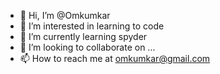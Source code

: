 - 👋 Hi, I’m @Omkumkar
- 👀 I’m interested in learning to code
- 🌱 I’m currently learning spyder
- 💞️ I’m looking to collaborate on ...
- 📫 How to reach me at omkumkar@gmail.com

<!---
Omkumkar/Omkumkar is a ✨ special ✨ repository because its `README.md` (this file) appears on your GitHub profile.
You can click the Preview link to take a look at your changes.
--->
